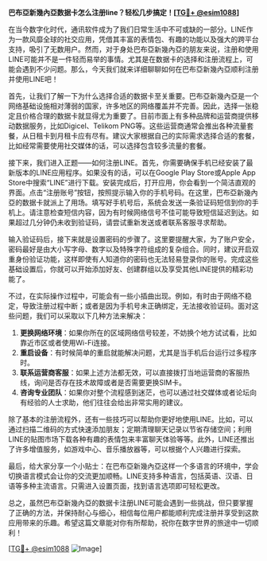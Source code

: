 **巴布亞新幾內亞数据卡怎么注册line？轻松几步搞定！[[TG💪+ @esim1088](https://t.me/s/esim1088)]**

在当今数字化时代，通讯软件成为了我们日常生活中不可或缺的一部分。LINE作为一款风靡全球的社交应用，凭借其丰富的表情包、有趣的功能以及强大的跨平台支持，吸引了无数用户。然而，对于身处巴布亞新幾內亞的朋友来说，注册和使用LINE可能并不是一件轻而易举的事情。尤其是在数据卡的选择和注册流程上，可能会遇到不少问题。那么，今天我们就来详细聊聊如何在巴布亞新幾內亞顺利注册并使用LINE吧！

首先，让我们了解一下为什么选择合适的数据卡至关重要。巴布亞新幾內亞是一个网络基础设施相对薄弱的国家，许多地区的网络覆盖并不完善。因此，选择一张稳定且价格合理的数据卡就显得尤为重要了。目前市面上有多种品牌和运营商提供移动数据服务，比如Digicel、Telikom PNG等。这些运营商通常会推出各种流量套餐，从日租卡到月租卡应有尽有。建议大家根据自己的实际需求选择合适的套餐，比如经常需要使用社交媒体的话，可以选择包含较多流量的套餐。

接下来，我们进入正题——如何注册LINE。首先，你需要确保手机已经安装了最新版本的LINE应用程序。如果没有的话，可以在Google Play Store或Apple App Store中搜索“LINE”进行下载。安装完成后，打开应用，你会看到一个简洁直观的界面。点击“注册账号”按钮，按照提示输入你的手机号码。在这里，巴布亞新幾內亞的数据卡就派上了用场。填写好手机号后，系统会发送一条验证码短信到你的手机上。请注意检查短信内容，因为有时候网络信号不佳可能导致短信延迟到达。如果超过几分钟仍未收到验证码，请尝试重新发送或者联系客服寻求帮助。

输入验证码后，接下来就是设置密码的步骤了。这里要提醒大家，为了账户安全，密码最好是由大小写字母、数字以及特殊字符组成的复杂组合。同时，建议开启双重身份验证功能，这样即使有人知道你的密码也无法轻易登录你的账号。完成这些基础设置后，你就可以开始添加好友、创建群组以及享受其他LINE提供的精彩功能了。

不过，在实际操作过程中，可能会有一些小插曲出现。例如，有时由于网络不稳定，导致注册过程中断；或者是因为手机号未正确绑定，无法接收验证码。面对这些问题，我们可以采取以下几种方法来解决：

1. **更换网络环境**：如果你所在的区域网络信号较差，不妨换个地方试试看，比如靠近市区或者使用Wi-Fi连接。
2. **重启设备**：有时候简单的重启就能解决问题，尤其是当手机后台运行过多程序时。
3. **联系运营商客服**：如果上述方法都无效，可以直接拨打当地运营商的客服热线，询问是否存在技术故障或者是否需要更换SIM卡。
4. **咨询专业团队**：如果你对整个流程感到迷茫，也可以通过社交媒体或者论坛向有经验的人士求助，他们往往会给出非常实用的建议。

除了基本的注册流程外，还有一些技巧可以帮助你更好地使用LINE。比如，可以通过扫描二维码的方式快速添加朋友；定期清理聊天记录以节省存储空间；利用LINE的贴图市场下载各种有趣的表情包来丰富聊天体验等等。此外，LINE还推出了许多增值服务，如游戏中心、音乐播放器等，可以根据个人兴趣进行探索。

最后，给大家分享一个小贴士：在巴布亞新幾內亞这样一个多语言的环境中，学会切换语言模式会让你的交流更加顺畅。LINE支持多种语言，包括英语、汉语、日语等多种主流语言。只需进入设置页面，找到语言选项即可轻松更改。

总之，虽然巴布亞新幾內亞的数据卡注册LINE可能会遇到一些挑战，但只要掌握了正确的方法，并保持耐心与细心，相信每位用户都能顺利完成注册并享受到这款应用带来的乐趣。希望这篇文章能对你有所帮助，祝你在数字世界的旅途中一切顺利！

[[TG💪+ @esim1088](https://t.me/s/esim1088) ![Image](https://i.postimg.cc/4NQfJmqS/Snipaste-2025-05-13-00-14-12.png)]